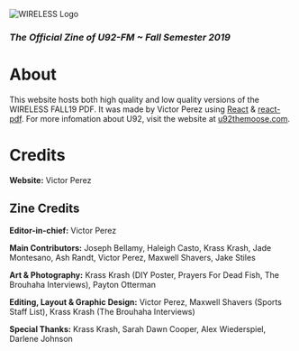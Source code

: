 ![WIRELESS Logo](https://victorjperez.github.io/wireless/static/media/wirelesslogo.bcaba2fb.svg)

### _The Official Zine of U92-FM ~ Fall Semester 2019_

# About
This website hosts both high quality and low quality versions of the WIRELESS FALL19 PDF. It was made by Victor Perez using [React](https://reactjs.org/) & [react-pdf](https://www.npmjs.com/package/react-pdf). For more infomation about U92, visit the website at [u92themoose.com](http://u92themoose.com).

# Credits
__Website:__ Victor Perez

## Zine Credits
__Editor-in-chief:__ Victor Perez

__Main Contributors:__ Joseph Bellamy, Haleigh Casto, Krass Krash, Jade Montesano, Ash Randt, Victor Perez, Maxwell Shavers, Jake Stiles

__Art & Photography:__ Krass Krash (DIY Poster, Prayers For Dead Fish, The Brouhaha Interviews), Payton Otterman

__Editing, Layout & Graphic Design:__ Victor Perez, Maxwell Shavers (Sports Staff List), Krass Krash (The Brouhaha Interviews)

__Special Thanks:__ Krass Krash, Sarah Dawn Cooper, Alex Wiederspiel, Darlene Johnson
